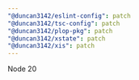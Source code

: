 ```yaml
---
"@duncan3142/eslint-config": patch
"@duncan3142/tsc-config": patch
"@duncan3142/plop-pkg": patch
"@duncan3142/xstate": patch
"@duncan3142/xis": patch
---
```


Node 20
